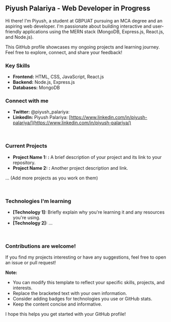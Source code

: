 ## Piyush Palariya - Web Developer in Progress 

Hi there! I'm Piyush, a student at GBPUAT pursuing an MCA degree and an aspiring web developer. I'm passionate about building interactive and user-friendly applications using the MERN stack (MongoDB, Express.js, React.js, and Node.js).

This GitHub profile showcases my ongoing projects and learning journey. Feel free to explore, connect, and share your feedback!


###  Key Skills

* **Frontend:** HTML, CSS, JavaScript, React.js
* **Backend:** Node.js, Express.js
* **Databases:** MongoDB


###  Connect with me

* **Twitter:** @piyush_palariya: <invalid URL removed>
* **LinkedIn:** Piyush Palariya: [https://www.linkedin.com/in/piyush-palariya/](https://www.linkedin.com/in/piyush-palariya/)

<br>

###  Current Projects

* **Project Name 1: <invalid URL removed>:** A brief description of your project and its link to your repository.
* **Project Name 2: <invalid URL removed>:** Another project description and link.

... (Add more projects as you work on them)

<br>

###  Technologies I'm learning

* **[Technology 1]:** Briefly explain why you're learning it and any resources you're using.
* **[Technology 2]:** ...

<br>

###  Contributions are welcome!

If you find my projects interesting or have any suggestions, feel free to open an issue or pull request!


**Note:**

* You can modify this template to reflect your specific skills, projects, and interests.
* Replace the bracketed text with your own information.
* Consider adding badges for technologies you use or GitHub stats.
* Keep the content concise and informative.

I hope this helps you get started with your GitHub profile! 
